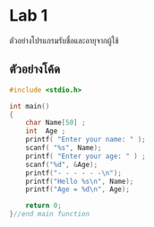 # Lab 1

ตัวอย่างโปรแกรมรับชื่อและอายุจากผู้ใช้

## ตัวอย่างโค้ด

```cpp
#include <stdio.h>

int main() 
{
    char Name[50] ;
    int  Age ;
    printf( "Enter your name: " );
    scanf( "%s", Name);
    printf( "Enter your age: " ) ;
    scanf("%d", &Age);
    printf("- - - - - -\n");
    printf("Hello %s\n", Name); 
    printf("Age = %d\n", Age); 

    return 0;
}//end main function
```
